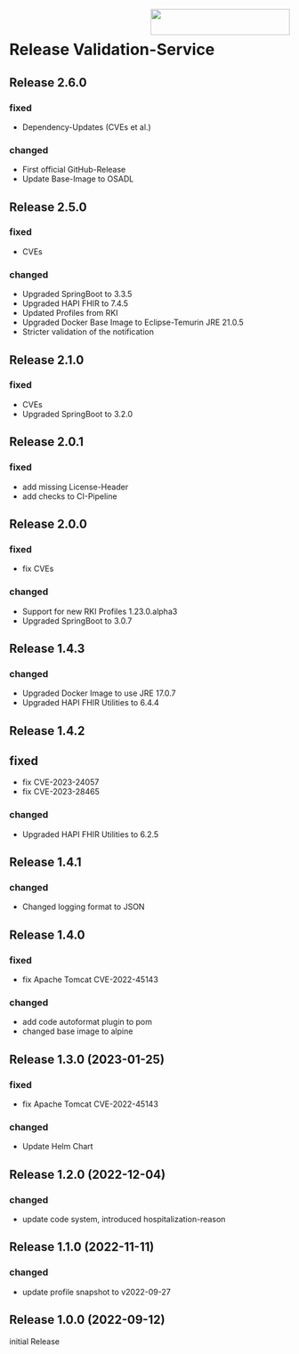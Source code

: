 <img align="right" width="250" height="47" src="media/Gematik_Logo_Flag.png"/> <br/>    

# Release Validation-Service

## Release 2.6.0
### fixed
- Dependency-Updates (CVEs et al.)

### changed
- First official GitHub-Release
- Update Base-Image to OSADL

## Release 2.5.0

### fixed
- CVEs

### changed
- Upgraded SpringBoot to 3.3.5
- Upgraded HAPI FHIR to 7.4.5
- Updated Profiles from RKI
- Upgraded Docker Base Image to Eclipse-Temurin JRE 21.0.5
- Stricter validation of the notification

## Release 2.1.0

### fixed
- CVEs
- Upgraded SpringBoot to 3.2.0 


## Release 2.0.1

### fixed
- add missing License-Header
- add checks to CI-Pipeline 


## Release 2.0.0

### fixed
- fix CVEs

### changed
- Support for new RKI Profiles 1.23.0.alpha3
- Upgraded SpringBoot to 3.0.7


## Release 1.4.3

### changed
- Upgraded Docker Image to use JRE 17.0.7
- Upgraded HAPI FHIR Utilities to 6.4.4


## Release 1.4.2

## fixed
- fix CVE-2023-24057
- fix CVE-2023-28465

### changed
- Upgraded HAPI FHIR Utilities to 6.2.5


## Release 1.4.1

### changed
- Changed logging format to JSON

## Release 1.4.0

### fixed
- fix Apache Tomcat CVE-2022-45143

### changed
- add code autoformat plugin to pom
- changed base image to alpine

## Release 1.3.0 (2023-01-25)

### fixed
- fix Apache Tomcat CVE-2022-45143

### changed
- Update Helm Chart


## Release 1.2.0 (2022-12-04)

### changed
- update code system, introduced hospitalization-reason


## Release 1.1.0 (2022-11-11)

### changed
- update profile snapshot to v2022-09-27


## Release 1.0.0 (2022-09-12)

initial Release